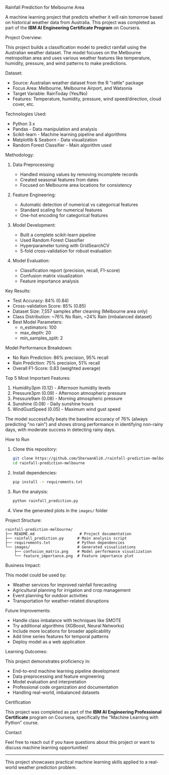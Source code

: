  Rainfall Prediction for Melbourne Area

A machine learning project that predicts whether it will rain tomorrow based on historical weather data from Australia. This project was completed as part of the **IBM AI Engineering Certificate Program** on Coursera.

 Project Overview:

This project builds a classification model to predict rainfall using the Australian weather dataset. The model focuses on the Melbourne metropolitan area and uses various weather features like temperature, humidity, pressure, and wind patterns to make predictions.

 Dataset:

- Source: Australian weather dataset from the R "rattle" package
- Focus Area: Melbourne, Melbourne Airport, and Watsonia
- Target Variable: RainToday (Yes/No)
- Features: Temperature, humidity, pressure, wind speed/direction, cloud cover, etc.

Technologies Used:

- Python 3.x
- Pandas - Data manipulation and analysis
- Scikit-learn - Machine learning pipeline and algorithms
- Matplotlib & Seaborn - Data visualization
- Random Forest Classifier - Main algorithm used

Methodology:

1. Data Preprocessing:
   - Handled missing values by removing incomplete records
   - Created seasonal features from dates
   - Focused on Melbourne area locations for consistency

2. Feature Engineering:
   - Automatic detection of numerical vs categorical features
   - Standard scaling for numerical features
   - One-hot encoding for categorical features

3. Model Development:
   - Built a complete scikit-learn pipeline
   - Used Random Forest Classifier
   - Hyperparameter tuning with GridSearchCV
   - 5-fold cross-validation for robust evaluation

4. Model Evaluation:
   - Classification report (precision, recall, F1-score)
   - Confusion matrix visualization
   - Feature importance analysis

 Key Results:

- Test Accuracy: 84% (0.84)
- Cross-validation Score: 85% (0.85)
- Dataset Size: 7,557 samples after cleaning (Melbourne area only)
- Class Distribution: ~76% No Rain, ~24% Rain (imbalanced dataset)
- Best Model Parameters: 
  - n_estimators: 100
  - max_depth: 20
  - min_samples_split: 2

Model Performance Breakdown:
- No Rain Prediction: 86% precision, 95% recall
- Rain Prediction: 75% precision, 51% recall
- Overall F1-Score: 0.83 (weighted average)

Top 5 Most Important Features:
1. Humidity3pm (0.12) - Afternoon humidity levels
2. Pressure3pm (0.09) - Afternoon atmospheric pressure  
3. Pressure9am (0.08) - Morning atmospheric pressure
4. Sunshine (0.08) - Daily sunshine hours
5. WindGustSpeed (0.05) - Maximum wind gust speed

The model successfully beats the baseline accuracy of 76% (always predicting "no rain") and shows strong performance in identifying non-rainy days, with moderate success in detecting rainy days.

How to Run

1. Clone this repository:
   ```bash
   git clone https://github.com/SherwanAli0./rainfall-prediction-melbourne.git
   cd rainfall-prediction-melbourne
   ```

2. Install dependencies:
   ```bash
   pip install -r requirements.txt
   ```

3. Run the analysis:
   ```bash
   python rainfall_prediction.py
   ```

4. View the generated plots in the `images/` folder

 Project Structure:

```
rainfall-prediction-melbourne/
├── README.md                    # Project documentation
├── rainfall_prediction.py      # Main analysis script
├── requirements.txt            # Python dependencies
└── images/                     # Generated visualizations
    ├── confusion_matrix.png    # Model performance visualization
    └── feature_importance.png  # Feature importance plot
```

Business Impact:

This model could be used by:
- Weather services for improved rainfall forecasting
- Agricultural planning for irrigation and crop management
- Event planning for outdoor activities
- Transportation for weather-related disruptions

 Future Improvements:

-  Handle class imbalance with techniques like SMOTE
-  Try additional algorithms (XGBoost, Neural Networks)
-  Include more locations for broader applicability
-  Add time series features for temporal patterns
-  Deploy model as a web application

 Learning Outcomes:

This project demonstrates proficiency in:
- End-to-end machine learning pipeline development
- Data preprocessing and feature engineering
- Model evaluation and interpretation
- Professional code organization and documentation
- Handling real-world, imbalanced datasets

Certification

This project was completed as part of the **IBM AI Engineering Professional Certificate** program on Coursera, specifically the "Machine Learning with Python" course.

Contact

Feel free to reach out if you have questions about this project or want to discuss machine learning opportunities!

---

This project showcases practical machine learning skills applied to a real-world weather prediction problem.
